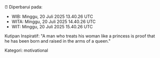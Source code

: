 ⏰ Diperbarui pada:
- WIB: Minggu, 20 Juli 2025 13.40.26 UTC
- WITA: Minggu, 20 Juli 2025 14.40.26 UTC
- WIT: Minggu, 20 Juli 2025 15.40.26 UTC

Kutipan Inspiratif:
"A man who treats his woman like a princess is proof that he has been born and raised in the arms of a queen."


Kategori: motivational

